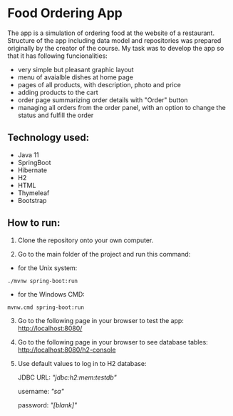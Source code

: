 # **Food Ordering App**

The app is a simulation of ordering food at the website of a restaurant. Structure of the app including data model and repositories was prepared originally by the creator of the course. My task was to develop the app so that it has following funcionalities:
* very simple but pleasant graphic layout
* menu of avaialble dishes at home page
* pages of all products, with description, photo and price
* adding products to the cart
* order page summarizing order details with "Order" button
* managing all orders from the order panel, with an option to change the status and fulfill the order

## **Technology used:**
* Java 11
* SpringBoot
* Hibernate
* H2
* HTML
* Thymeleaf
* Bootstrap

## **How to run:**
1. Clone the repository onto your own computer.

2. Go to the main folder of the project and run this command:

* for the Unix system:
```
./mvnw spring-boot:run
```
* for the Windows CMD:
```
mvnw.cmd spring-boot:run
```

3. Go to the following page in your browser to test the app: [http://localhost:8080/](http://localhost:8080/)

4. Go to the following page in your browser to see database tables: [http://localhost:8080/h2-console](http://localhost:8080/h2-console)

5. Use default values to log in to H2 database:

   JDBC URL: *"jdbc:h2:mem:testdb"*

   username: *"sa"*

   password: *"[blank]"*
